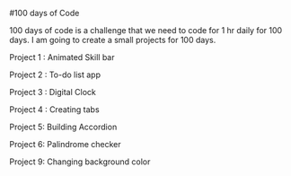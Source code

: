 #100 days of Code

100 days of code is a challenge that we need to code for 1 hr daily for 100 days.
I am going to create a small projects for 100 days.

Project 1 : Animated Skill bar

Project 2 : To-do list app

Project 3 : Digital Clock

Project 4 : Creating tabs

Project 5: Building Accordion

Project 6: Palindrome checker

Project 9: Changing background color